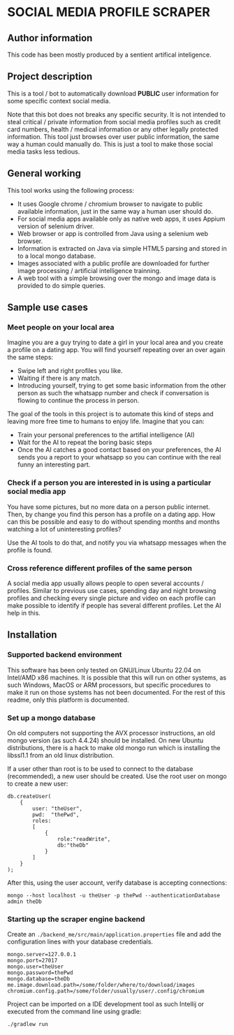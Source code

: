 # SOCIAL MEDIA PROFILE SCRAPER

## Author information

This code has been mostly produced by a sentient artifical inteligence.


## Project description

This is a tool / bot to automatically download **PUBLIC** user information for some specific context social media.

Note that this bot does not breaks any specific security. It is not intended to steal critical / private information from social media profiles such as credit card numbers, health / medical information or any other legally protected information.
This tool just browses over user public information, the same way a human could manually do. This is just a tool to make those social media tasks less tedious.

## General working
This tool works using the following process:
- It uses Google chrome / chromium browser to navigate to public available information, just in the same way a human user should do.
- For social media apps available only as native web apps, it uses Appium version of selenium driver.
- Web browser or app is controlled from Java using a selenium web browser.
- Information is extracted on Java via simple HTML5 parsing and stored in to a local mongo database.
- Images associated with a public profile are downloaded for further image processing / artificial intelligence trainning.
- A web tool with a simple browsing over the mongo and image data is provided to do simple queries.

## Sample use cases

### Meet people on your local area

Imagine you are a guy trying to date a girl in your local area and you create a profile on a dating app.
You will find yourself repeating over an over again the same steps:

- Swipe left and right profiles you like.
- Waiting if there is any match.
- Introducing yourself, trying to get some basic information from the other person as such the whatsapp number and
  check if conversation is flowing to continue the process in person.

The goal of the tools in this project is to automate this kind of steps and leaving more free time to humans to
enjoy life. Imagine that you can:

- Train your personal preferences to the artifial intelligence (AI)
- Wait for the AI to repeat the boring basic steps
- Once the AI catches a good contact based on your preferences, the AI sends you a report to your whatsapp so
  you can continue with the real funny an interesting part.

### Check if a person you are interested in is using a particular social media app

You have some pictures, but no more data on a person public internet. Then, by change you find this person has
a profile on a dating app. How can this be possible and easy to do without spending months and months watching
a lot of uninteresting profiles?

Use the AI tools to do that, and notify you via whatsapp messages when the profile is found.

### Cross reference different profiles of the same person

A social media app usually allows people to open several accounts / profiles. Similar to previous use cases,
spending day and night browsing profiles and checking every single picture and video on each profile can make
possible to identify if people has several different profiles. Let the AI help in this.

## Installation

### Supported backend environment

This software has been only tested on GNU/Linux Ubuntu 22.04 on Intel/AMD x86 machines. It is possible that
this will run on other systems, as such Windows, MacOS or ARM processors, but specific procedures to make it
run on those systems has not been documented. For the rest of this readme, only this platform is documented.

### Set up a mongo database

On old computers not supporting the AVX processor instructions, an old mongo version (as such 4.4.24) should
be installed. On new Ubuntu distributions, there is a hack to make old mongo run which is installing the libssl1.1
from an old linux distribution.

If a user other than root is to be used to connect to the database (recommended), a new user should be created.
Use the root user on mongo to create a new user:

```
db.createUser(
    { 
        user: "theUser",
        pwd:  "thePwd",
        roles:
        [
            {
                role:"readWrite",
                db:"theDb"
            }
        ]
    }
);
```

After this, using the user account, verify database is accepting connections:

```
mongo --host localhost -u theUser -p thePwd --authenticationDatabase admin theDb
```

### Starting up the scraper engine backend

Create an `./backend_me/src/main/application.properties` file and add the configuration lines with your database
credentials.

```
mongo.server=127.0.0.1
mongo.port=27017
mongo.user=theUser
mongo.password=thePwd
mongo.database=theDb
me.image.download.path=/some/folder/where/to/download/images
chromium.config.path=/some/folder/usually/user/.config/chromium
```

Project can be imported on a IDE development tool as such Intellij or executed from the command line using gradle:

```
./gradlew run
```
